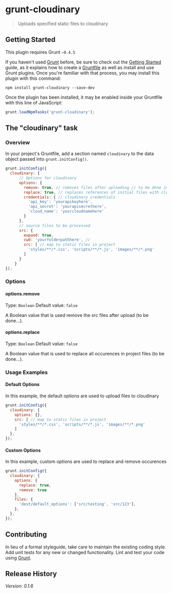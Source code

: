 # grunt-cloudinary

> Uploads specified static files to cloudinary

## Getting Started
This plugin requires Grunt `~0.4.5`

If you haven't used [Grunt](http://gruntjs.com/) before, be sure to check out the [Getting Started](http://gruntjs.com/getting-started) guide, as it explains how to create a [Gruntfile](http://gruntjs.com/sample-gruntfile) as well as install and use Grunt plugins. Once you're familiar with that process, you may install this plugin with this command:

```shell
npm install grunt-cloudinary --save-dev
```

Once the plugin has been installed, it may be enabled inside your Gruntfile with this line of JavaScript:

```js
grunt.loadNpmTasks('grunt-cloudinary');
```

## The "cloudinary" task

### Overview
In your project's Gruntfile, add a section named `cloudinary` to the data object passed into `grunt.initConfig()`.

```js
grunt.initConfig({
  cloudinary: {
      // Options for cloudinary
      options: {
        remove: true, // removes files after uploading // to be done in next releases
        replace: true, // replaces references of initial files with cloud ones // to be done in next releases
        credentials: { // cloudinary credentials
          'api_key': 'yourapikeyhere',
          'api_secret': 'yourapisecrethere',
          'cloud_name': 'yourcloudnamehere'
        }
      },
      // source files to be processed
      src: {
        expand: true,
        cwd: 'yourfolderpathhere', //
        src: [ // map to static files in project
          'styles/**/*.css', 'scripts/**/*.js', 'images/**/*.png'
        ]
      }
    }
});
```

### Options

#### options.remove
Type: `Boolean`
Default value: `false`

A Boolean value that is used remove the src files after upload (to be done...).

#### options.replace
Type: `Boolean`
Default value: `false`

A Boolean value that is used to replace all occurences in project files (to be done...).

### Usage Examples

#### Default Options
In this example, the default options are used to upload files to cloudinary

```js
grunt.initConfig({
  cloudinary: {
    options: {},
    src: [ // map to static files in project
      'styles/**/*.css', 'scripts/**/*.js', 'images/**/*.png'
    ]
  },
});
```

#### Custom Options
In this example, custom options are used to replace and remove occurences

```js
grunt.initConfig({
  cloudinary: {
    options: {
      replace: true,
      remove: true
    },
    files: {
      'dest/default_options': ['src/testing', 'src/123'],
    },
  },
});
```

## Contributing
In lieu of a formal styleguide, take care to maintain the existing coding style. Add unit tests for any new or changed functionality. Lint and test your code using [Grunt](http://gruntjs.com/).

## Release History
_Version: 0.1.6_
